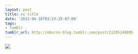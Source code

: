 ```yaml
---
layout: post
title: no title
date: '2012-04-16T03:23:25-07:00'
tags:
- tumblr
tumblr_url: http://mburns-blog.tumblr.com/post/21205148895
---
```

<img src="http://68.media.tumblr.com/tumblr_m2ki72rzwq1qzt3z9o1_1280.png"/>

